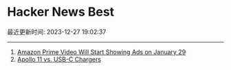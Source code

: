 # Hacker News Best

最近更新时间: 2023-12-27 19:02:37

--- 
1. [Amazon Prime Video Will Start Showing Ads on January 29](https://www.theverge.com/2023/12/26/24015595/amazon-prime-video-ads-coming-january-29) 
2. [Apollo 11 vs. USB-C Chargers](https://forrestheller.com/Apollo-11-Computer-vs-USB-C-chargers.html) 
